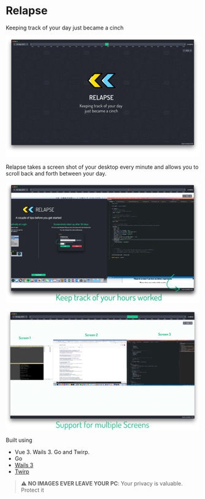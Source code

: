 # Relapse



Keeping track of your day just became a cinch

![Keeping track of your day just became a cinch](docs/HeroImage.jpg)

Relapse takes a screen shot of your desktop every minute and allows you to scroll back and forth between your day. 

![Relapse example](docs/HoursWorked.jpg)


![Relapse example](docs/MultiscreenSupport.jpg)


Built using 
 - Vue 3. Wails 3. Go and Twirp.
 - Go
 - [Wails 3](https://github.com/wailsapp/wails)
 - [Twirp](https://github.com/twitchtv/twirp)

> :warning: **NO IMAGES EVER LEAVE YOUR PC**: Your privacy is valuable. Protect it

